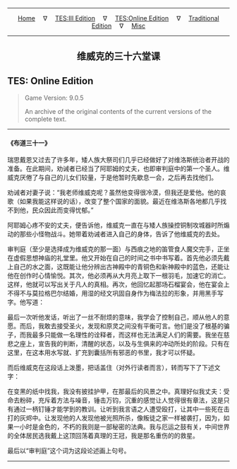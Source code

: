 
---

<!-- Jekyll Page Links -->

<center>
<a href="../../../../index.html">Home</a>
&emsp;&nabla;&emsp;
<a href="../../../index-tes3.html">TES:III Edition</a>
&emsp;&nabla;&emsp;
<a href="../../../index-teso.html">TES:Online Edition</a>
&emsp;&nabla;&emsp;
<a href="../../../index-traditional.html">Traditional Edition</a>
&emsp;&nabla;&emsp;
<a href="../../../index-misc.html">Misc</a>
</center>

<!-- Markdown Body Below: -->

---

<center>
<h2><span style="font-family:Georgia">维威克的三十六堂课</span></h2>
</center>

## TES: Online Edition

> Game Version: 9.0.5
>
> An archive of the original contents of the current versions of the complete text.

---

#### 《布道三十一》

瑞思戴恩又过去了许多年，矮人族大祭司们几乎已经做好了对维洛斯统治者开战的准备。在此期间，劝诫者已经当了阿耶姆的丈夫，也即审判庭中的第一个圣人。维威克厌倦了与自己的儿女们较量，于是他暂时先歇息一会，之后再去找他们。

劝诫者对妻子说：“我老师维威克呢？虽然他变得很冷漠，但我还是爱他。他的哀歌（如果我能这样说的话），改变了整个国家的面貌。最近在维洛斯各地都几乎找不到他，民众因此而变得忧郁。”

阿耶姆心疼不安的丈夫，便告诉他，维威克一直在与矮人族操控铜制攻城器时所煽动的那些小怪物战斗。她带着劝诫者进入自己的身体，告诉了他维威克的去处。

审判庭（至少是选择成为维威克的那一面）与西痕之地的笛管食人魔交完手，正坐在虚假思想神庙的礼堂里。他又开始在自己的时间之书中书写着。首先他必须先戴上自己的水之面，这既能让他分辨出古神殿中的青铜色和新神殿中的蓝色，还能让他在创作时心情愉悦。其次，他必须再从大月亮上取下一根羽毛，加速它的消亡。这样，他就可以写出关于凡人的真相。再次，他回忆起那场石榴宴会，他在宴会上不得不与莫拉格巴尔结婚，用湿的经文巩固自身作为梅法拉的形象，并用黑手写字。他写道：

最后一次听他发话，听出了一丝不耐烦的意味，我学会了控制自己，顺从他人的意愿。而后，我敢去接受圣火，发现和原灵之间没有平衡可言。他们是没了根基的骗子，而我最多只能做一名理性的诠释者，而这样也无法满足人们的需要。我坐在慈悲之座上，宣告我的判断，清醒的状态，以及与生俱来的冲动所处的阶段。只有在这里，在这本用水写就、扩充到囊括所有邪恶的书里，我才可以怀疑。

而后维威克在这段话上泼墨，把话盖住（对外行读者而言），转而写下了下述文字：

在变黑的纸中找我，我没有披挂护甲，在那最后的风景之中。真理好似我丈夫：受命去粉碎，充斥着方法与噪音，锤击万钧，沉重的感觉让人觉得很有章法，这是只有通过一柄钉锤才能学到的教训。让听到我言语之人遭受殴打，让其中一些死在击打的灰烬中。让发现他的人发现他被光照所杀，像叛徒之家一样被袭打，因为，如果一小时是金色的，不朽的我则是一部秘密的法典。我与厄运之鼓有关，中间世界的全体居民选我戴上这顶回荡着真理的王冠，我是那名重伤的的救星。

最后以“审判庭”这个词为这段论述画上句号。

---
